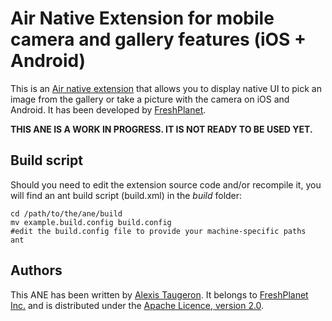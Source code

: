 Air Native Extension for mobile camera and gallery features (iOS + Android)
======================================

This is an [Air native extension](http://www.adobe.com/devnet/air/native-extensions-for-air.html) that allows you to display native UI to pick an image from the gallery or take a picture with the camera on iOS and Android. It has been developed by [FreshPlanet](http://freshplanet.com).


__THIS ANE IS A WORK IN PROGRESS. IT IS NOT READY TO BE USED YET.__


Build script
---------

Should you need to edit the extension source code and/or recompile it, you will find an ant build script (build.xml) in the *build* folder:

    cd /path/to/the/ane/build
    mv example.build.config build.config
    #edit the build.config file to provide your machine-specific paths
    ant


Authors
------

This ANE has been written by [Alexis Taugeron](http://alexistaugeron.com). It belongs to [FreshPlanet Inc.](http://freshplanet.com) and is distributed under the [Apache Licence, version 2.0](http://www.apache.org/licenses/LICENSE-2.0).